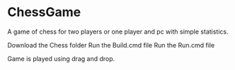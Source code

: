 # ChessGame
A game of chess for two players or one player and pc with simple statistics.

Download the Chess folder
Run the Build.cmd file
Run the Run.cmd file

Game is played using drag and drop.
